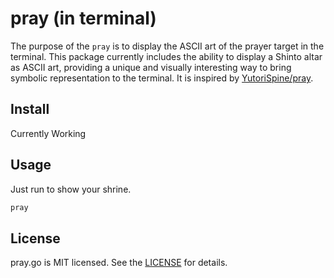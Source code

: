 # pray (in terminal)

The purpose of the `pray` is to display the ASCII art of the prayer target in the terminal. 
This package currently includes the ability to display a Shinto altar as ASCII art, providing a unique and visually interesting way to bring symbolic representation to the terminal.
It is inspired by [YutoriSpine/pray](https://github.com/YutoriSpine/pray).

## Install

Currently Working

## Usage

Just run to show your shrine.

```sh
pray
```

## License

pray.go is MIT licensed. See the [LICENSE](./LICENSE) for details.
